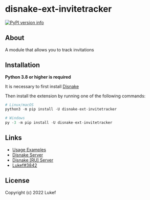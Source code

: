 # disnake-ext-invitetracker

[![PyPI version info](https://img.shields.io/pypi/v/disnake-ext-invitetracker.svg)](https://pypi.python.org/pypi/disnake-ext-invitetracker)

## About

A module that allows you to track invitations

## Installation

**Python 3.8 or higher is required**

It is necessary to first install [Disnake](https://github.com/DisnakeDev/disnake)

Then install the extension by running one of the following commands:

```py 
# Linux/macOS
python3 -m pip install -U disnake-ext-invitetracker

# Windows
py -3 -m pip install -U disnake-ext-invitetracker
```

## Links

- [Usage Examples](https://github.com/LukeFokin/disnake-ext-invitetracker/tree/main/examples)
- [Disnake Server](https://discord.gg/disnake)
- [Disnake [RU] Server](https://discord.gg/RrpKVNuRCc)
- [Lukef#3842](https://discordapp.com/users/689205223306297416)

## License

Copyright (c) 2022 Lukef  
